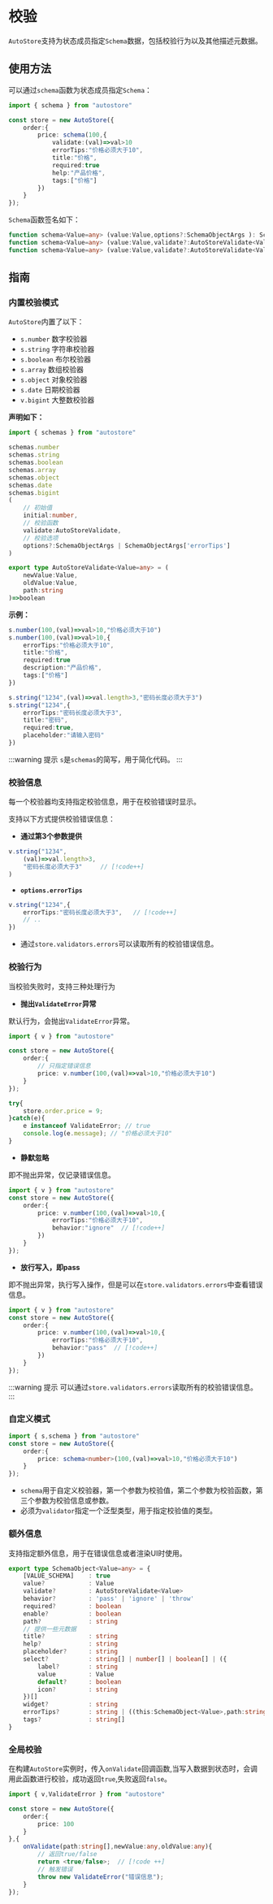 # 校验

`AutoStore`支持为状态成员指定`Schema`数据，包括校验行为以及其他描述元数据。

## 使用方法

可以通过`schema`函数为状态成员指定`Schema`：

```ts {1,5}
import { schema } from "autostore"

const store = new AutoStore({
    order:{
        price: schema(100,{  
            validate:(val)=>val>10
            errorTips:"价格必须大于10",
            title:"价格",
            required:true
            help:"产品价格",
            tags:["价格"]
        })
    }
});
```

`Schema`函数签名如下：

```ts
function schema<Value=any> (value:Value,options?:SchemaObjectArgs ): SchemaObject<Value>
function schema<Value=any> (value:Value,validate?:AutoStoreValidate<Value>,options?:SchemaObjectArgs):SchemaObject<Value>
function schema<Value=any> (value:Value,validate?:AutoStoreValidate<Value>,errorTips?:SchemaObjectArgs['errorTips']):SchemaObject<Value>

```


## 指南

### 内置校验模式

`AutoStore`内置了以下：

- `s.number` 数字校验器
- `s.string` 字符串校验器
- `s.boolean` 布尔校验器
- `s.array` 数组校验器
- `s.object` 对象校验器
- `s.date` 日期校验器
- `v.bigint` 大整数校验器

**声明如下：**

```ts {1,3-9}
import { schemas } from "autostore"

schemas.number
schemas.string
schemas.boolean
schemas.array
schemas.object
schemas.date
schemas.bigint   
(
    // 初始值
    initial:number,                 
    // 校验函数
    validate:AutoStoreValidate,     
    // 校验选项
    options?:SchemaObjectArgs | SchemaObjectArgs['errorTips'] 
)

export type AutoStoreValidate<Value=any> = (
    newValue:Value,
    oldValue:Value,
    path:string
)=>boolean
```

**示例：**

```ts
s.number(100,(val)=>val>10,"价格必须大于10")
s.number(100,(val)=>val>10,{
    errorTips:"价格必须大于10",
    title:"价格",
    required:true
    description:"产品价格",
    tags:["价格"]
})

s.string("1234",(val)=>val.length>3,"密码长度必须大于3")
s.string("1234",{
    errorTips:"密码长度必须大于3",
    title:"密码",
    required:true,
    placeholder:"请输入密码"
})
```

:::warning 提示
`s`是`schemas`的简写，用于简化代码。
:::

### 校验信息

每一个校验器均支持指定校验信息，用于在校验错误时显示。

支持以下方式提供校验错误信息：

- **通过第3个参数提供**

```ts
v.string("1234",
    (val)=>val.length>3,
    "密码长度必须大于3"     // [!code++]
)
```

- **`options.errorTips`**

```ts
v.string("1234",{
    errorTips:"密码长度必须大于3",   // [!code++]
    // ..
})
```

- 通过`store.validators.errors`可以读取所有的校验错误信息。

### 校验行为

当校验失败时，支持三种处理行为

- **抛出`ValidateError`异常**

默认行为，会抛出`ValidateError`异常。

```ts 
import { v } from "autostore"

const store = new AutoStore({
    order:{
        // 只指定错误信息        
        price: v.number(100,(val)=>val>10,"价格必须大于10") 
    }
});

try{
    store.order.price = 9;
}catch(e){
    e instanceof ValidateError; // true
    console.log(e.message); // "价格必须大于10"
}
```

- **静默忽略**

即不抛出异常，仅记录错误信息。

```ts 
import { v } from "autostore"
const store = new AutoStore({
    order:{
        price: v.number(100,(val)=>val>10,{
            errorTips:"价格必须大于10",
            behavior:"ignore"  // [!code++]
        }) 
    }
});
```

- **放行写入，即pass**

即不抛出异常，执行写入操作，但是可以在`store.validators.errors`中查看错误信息。

```ts 
import { v } from "autostore"
const store = new AutoStore({
    order:{
        price: v.number(100,(val)=>val>10,{
            errorTips:"价格必须大于10",
            behavior:"pass"  // [!code++]
        }) 
    }
});
```


:::warning 提示
可以通过`store.validators.errors`读取所有的校验错误信息。
:::

### 自定义模式

```ts 
import { s,schema } from "autostore"
const store = new AutoStore({
    order:{
        price: schema<number>(100,(val)=>val>10,"价格必须大于10")
    }
});
```

- `schema`用于自定义校验器，第一个参数为校验值，第二个参数为校验函数，第三个参数为校验信息或参数。
- 必须为`validator`指定一个泛型类型，用于指定校验值的类型。

### 额外信息

支持指定额外信息，用于在错误信息或者渲染UI时使用。

```ts
export type SchemaObject<Value=any> = {
    [VALUE_SCHEMA]    : true
    value?            : Value
    validate?         : AutoStoreValidate<Value>
    behavior?         : 'pass' | 'ignore' | 'throw'   
    required?         : boolean
    enable?           : boolean 
    path?             : string
    // 提供一些元数据
    title?            : string
    help?             : string
    placeholder?      : string
    select?           : string[] | number[] | boolean[] | ({
        label?        : string
        value         : Value
        default?      : boolean
        icon?         : string
    })[]
    widget?           : string          
    errorTips?        : string | ((this:SchemaObject<Value>,path:string,newValue:Value,oldValue:Value)=>string )
    tags?             : string[]            
} 
```


### 全局校验

在构建`AutoStore`实例时，传入`onValidate`回调函数,当写入数据到状态时，会调用此函数进行校验，成功返回`true`,失败返回`false`。

```ts 
import { v,ValidateError } from "autostore"

const store = new AutoStore({
    order:{
        price: 100
    }
},{
    onValidate(path:string[],newValue:any,oldValue:any){
        // 返回true/false
        return <true/false>;  // [!code ++]
        // 触发错误
        throw new ValidateError("错误信息");
    }
});
``` 
